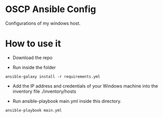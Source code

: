 # OSCP Ansible Config

Configurations of my windows host. 


# How to use it

- Download the repo

- Run inside the folder
```ansible
ansible-galaxy install -r requirements.yml
```

-  Add the IP address and credentials of your Windows machine into the inventory file ./inventory/hosts

-  Run ansible-playbook main.yml inside this directory.
  ```ansible
ansible-playbook main.yml
```
